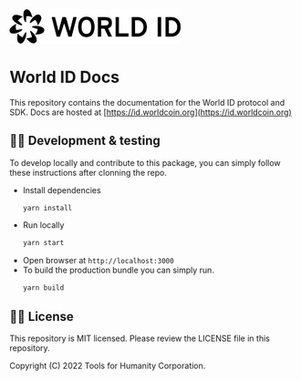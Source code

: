 <img src="https://raw.githubusercontent.com/worldcoin/world-id-js/main/world-id-logo.svg" alt="World ID logo" width="300" />

# World ID Docs

This repository contains the documentation for the World ID protocol and SDK. Docs are hosted at [https://id.worldcoin.org](https://id.worldcoin.org)

## 🧑‍💻 Development & testing

To develop locally and contribute to this package, you can simply follow these instructions after clonning the repo.

- Install dependencies
  ```bash
  yarn install
  ```
- Run locally
  ```bash
  yarn start
  ```
- Open browser at `http://localhost:3000`
- To build the production bundle you can simply run.
  ```bash
  yarn build
  ```

## 🧑‍⚖️ License

This repository is MIT licensed. Please review the LICENSE file in this repository.

Copyright (C) 2022 Tools for Humanity Corporation.

